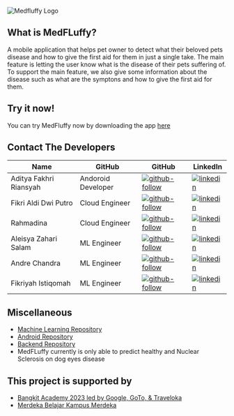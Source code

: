 ![Medfluffy Logo]([https://myoctocat.com/assets/images/base-octocat.svg](https://storage.googleapis.com/medfluffy-resources/logo.png))

## What is MedFLuffy?

A mobile application that helps pet owner to detect what their beloved pets disease and how to give the first aid for them in just a single take. The main feature is letting the user know what is the disease of their pets suffering of. To support the main feature, we also give some information about the disease such as what are the symptons and how to give the first aid for them.

## Try it now!
You can try MedFluffy now by downloading the app [here](https://kampusmerdeka.kemdikbud.go.id/) 

## Contact The Developers
| Name | GitHub | GitHub | LinkedIn |
| ------ | ------ | ------ | ------ |
| Aditya Fakhri Riansyah | Andoroid Developer | [![github-follow][github-shield]][github-adit] | [![linkedin][linkedin-shield]][linkedin-adit] |
| Fikri Aldi Dwi Putro | Cloud Engineer | [![github-follow][github-shield]][github-aldi] | [![linkedin][linkedin-shield]][linkedin-aldi] |
| Rahmadina | Cloud Engineer | [![github-follow][github-shield]][github-dina] | [![linkedin][linkedin-shield]][linkedin-dina] |
| Aleisya Zahari Salam | ML Engineer | [![github-follow][github-shield]][github-ale] | [![linkedin][linkedin-shield]][linkedin-ale] |
| Andre Chandra | ML Engineer | [![github-follow][github-shield]][github-andre] | [![linkedin][linkedin-shield]][linkedin-andre] |
| Fikriyah Istiqomah | ML Engineer | [![github-follow][github-shield]][github-isti] | [![linkedin][linkedin-shield]][linkedin-isti] |

## Miscellaneous
- [Machine Learning Repository][github-medfluffy-ml]
- [Android Repository][github-medfluffy-android]
- [Backend Repository][github-medfluffy-backend]
- MedFLuffy currently is only able to predict healthy and Nuclear Sclerosis on dog eyes disease


## This project is supported by
- [Bangkit Academy 2023 led by Google, GoTo, & Traveloka](https://kampusmerdeka.kemdikbud.go.id/) 
- [Merdeka Belajar Kampus Merdeka ](https://kampusmerdeka.kemdikbud.go.id/) 



[//]: # (LINKS)

[github-medfluffy-ml]: https://github.com/MedFluffy/medfluffy-ml
[github-medfluffy-android]: https://github.com/MedFluffy/medfluffy-android
[github-medfluffy-backend]: https://github.com/MedFluffy/medfluffy-backend

[github-shield]: https://img.shields.io/badge/github-0077B5?style=for-the-badge&logo=github&logoColor=white

[github-adit]: https://github.com/adityafakhrii
[github-ale]: https://github.com/AleisyaZahari
[github-andre]: https://github.com/AndreC097
[github-isti]: https://github.com/fikriyahistiqomah
[github-dina]: https://github.com/rhmdin
[github-aldi]: https://github.com/fikrialdi10

[github-follow-adit]: https://img.shields.io/github/followers/adityafakhrii?style=for-the-badge
[github-follow-ale]: https://img.shields.io/github/followers/AleisyaZahari?style=social
[github-follow-andre]: https://img.shields.io/github/followers/AndreC097?style=social
[github-follow-isti]: https://img.shields.io/github/followers/fikriyahistiqomah?style=social
[github-follow-dina]: https://img.shields.io/github/followers/rhmdin?style=social
[github-follow-aldi]: https://img.shields.io/github/followers/fikrialdi10?style=social&

[linkedin-shield]: https://img.shields.io/badge/LinkedIn-0077B5?style=for-the-badge&logo=linkedin&logoColor=white

[linkedin-adit]: https://www.linkedin.com/in/adityafakhrii/
[linkedin-ale]: https://www.linkedin.com/in/aleisya-zahari-salam-5b8090222/
[linkedin-andre]: https://www.linkedin.com/in/andre-chandra-a445b2271/
[linkedin-isti]: https://www.linkedin.com/in/fikriyahistiqomah/
[linkedin-dina]: https://www.linkedin.com/in/rhmdin/
[linkedin-aldi]: https://www.linkedin.com/in/fikrialdi/
